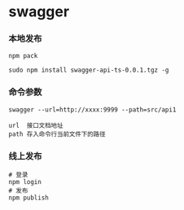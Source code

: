 <!--
 * @Date: 2022-10-11 11:00:49
 * @LastEditors: dengxin 994386508@qq.com
 * @LastEditTime: 2022-12-05 11:23:15
 * @FilePath: /swaggerapits/README.md
-->

# swagger

### 本地发布

```
npm pack

sudo npm install swagger-api-ts-0.0.1.tgz -g
```

### 命令参数

```
swagger --url=http://xxxx:9999 --path=src/api1

url  接口文档地址
path 存入命令行当前文件下的路径
```

### 线上发布

```
# 登录
npm login
# 发布
npm publish
```
